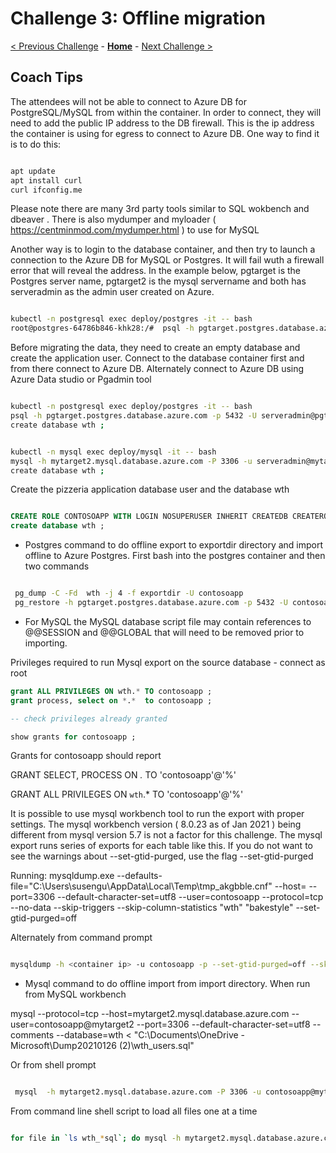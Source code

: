# Challenge 3: Offline migration

[< Previous Challenge](./02-size-analysis.md) - **[Home](../README.md)** - [Next Challenge >](./04-offline-cutover-validation.md)

## Coach Tips

The attendees will not be able to connect to Azure DB for PostgreSQL/MySQL from within the container. In order to connect, they will need to add the public IP address to the DB firewall. This is the ip address the container is using for egress to connect to Azure DB. One way to find it is to do this:
```bash

apt update
apt install curl
curl ifconfig.me

```
Please note there are many 3rd party tools similar to SQL wokbench and dbeaver . There is also mydumper and myloader ( https://centminmod.com/mydumper.html ) to use for MySQL

Another way is to login to the database container, and then try to launch a connection to the Azure DB for MySQL or Postgres. It will fail wuth a firewall error that will reveal the address. In the example below, pgtarget is the Postgres server name, pgtarget2 is the mysql servername and both has serveradmin as the admin user created on Azure.

```bash

kubectl -n postgresql exec deploy/postgres -it -- bash
root@postgres-64786b846-khk28:/#  psql -h pgtarget.postgres.database.azure.com -p 5432 -U serveradmin@pgtarget -d postgres

```

Before migrating the data, they need to create an empty database and create the application user. Connect to the database container first and from there connect to Azure DB.
Alternately connect to Azure DB using  Azure Data studio or Pgadmin tool

```bash

kubectl -n postgresql exec deploy/postgres -it -- bash
psql -h pgtarget.postgres.database.azure.com -p 5432 -U serveradmin@pgtarget -d postgres
create database wth ;

```

```bash

kubectl -n mysql exec deploy/mysql -it -- bash
mysql -h mytarget2.mysql.database.azure.com -P 3306 -u serveradmin@mytarget2 -p
create database wth ;

```

Create the pizzeria application database user and the database wth

```sql

CREATE ROLE CONTOSOAPP WITH LOGIN NOSUPERUSER INHERIT CREATEDB CREATEROLE NOREPLICATION PASSWORD 'OCPHack8';
create database wth ;

```
* Postgres command to do offline export to exportdir directory and import offline to Azure Postgres. First bash into the postgres container and then two commands

```bash

 pg_dump -C -Fd  wth -j 4 -f exportdir -U contosoapp
 pg_restore -h pgtarget.postgres.database.azure.com -p 5432 -U contosoapp@pgtarget -d wth -Fd exportdir

```

* For MySQL the MySQL database script file may contain references to @@SESSION and @@GLOBAL that will need to be removed prior to importing.

Privileges required to run Mysql export on the source database - connect as root

```sql
grant ALL PRIVILEGES ON wth.* TO contosoapp ;
grant process, select on *.*  to contosoapp ;

-- check privileges already granted

show grants for contosoapp ;

```
Grants for contosoapp should report


GRANT SELECT, PROCESS ON *.* TO 'contosoapp'@'%'

GRANT ALL PRIVILEGES ON `wth`.* TO 'contosoapp'@'%'

It is possible to use mysql workbench tool to run the export with proper settings.  The mysql workbench version ( 8.0.23 as of Jan 2021 ) being different from mysql version
5.7 is not a factor for this challenge. The mysql export runs series of exports for each table like this. If you do not want to see the warnings about --set-gtid-purged, use
the flag  --set-gtid-purged

Running: mysqldump.exe --defaults-file="C:\Users\susengu\AppData\Local\Temp\tmp_akgbble.cnf"  --host=<container ip> --port=3306 --default-character-set=utf8 --user=contosoapp --protocol=tcp --no-data --skip-triggers --skip-column-statistics "wth" "bakestyle" --set-gtid-purged=off

 Alternately from command prompt

 ```bash

mysqldump -h <container ip> -u contosoapp -p --set-gtid-purged=off --skip-column-statistics --databases wth >dump_data.sql

 ```

 * Mysql command to do offline import from import directory. When run from MySQL workbench

 mysql  --protocol=tcp --host=mytarget2.mysql.database.azure.com --user=contosoapp@mytarget2 --port=3306 --default-character-set=utf8 --comments --database=wth < "C:\\Documents\\OneDrive - Microsoft\\Dump20210126 (2)\\wth_users.sql"

 Or from shell prompt

 ```bash

  mysql  -h mytarget2.mysql.database.azure.com -P 3306 -u contosoapp@mytarget2 -pOCPHack8  <dump_data.sql

 ```

 From command line shell script to load all files one at a time

 ```bash

 for file in `ls wth_*sql`; do mysql -h mytarget2.mysql.database.azure.com -P 3306 -u contosoapp@mytarget2 -pOCPHack8 wth <$file; done

 ```


